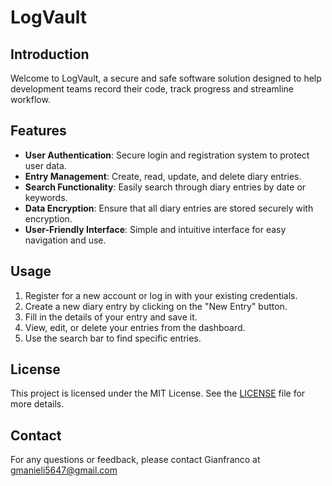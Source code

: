 # LogVault

## Introduction

Welcome to LogVault, a secure and safe software solution designed to help development teams record their code, track progress and streamline workflow.

## Features

- **User Authentication**: Secure login and registration system to protect user data.
- **Entry Management**: Create, read, update, and delete diary entries.
- **Search Functionality**: Easily search through diary entries by date or keywords.
- **Data Encryption**: Ensure that all diary entries are stored securely with encryption.
- **User-Friendly Interface**: Simple and intuitive interface for easy navigation and use.

## Usage

1. Register for a new account or log in with your existing credentials.
2. Create a new diary entry by clicking on the "New Entry" button.
3. Fill in the details of your entry and save it.
4. View, edit, or delete your entries from the dashboard.
5. Use the search bar to find specific entries.

## License

This project is licensed under the MIT License. See the [LICENSE](LICENSE) file for more details.

## Contact

For any questions or feedback, please contact Gianfranco at gmanieli5647@gmail.com
